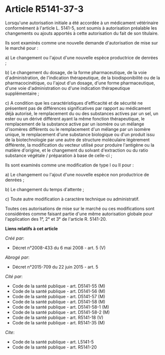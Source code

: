 # Article R5141-37-3

Lorsqu'une autorisation initiale a été accordée à un médicament vétérinaire conformément à l'article L. 5141-5, sont soumis à
autorisation préalable les changements ou ajouts apportés à cette autorisation du fait de son titulaire. 

Ils sont examinés comme une nouvelle demande d'autorisation de mise sur le marché pour : 

a) Le changement ou l'ajout d'une nouvelle espèce productrice de denrées ; 

b) Le changement du dosage, de la forme pharmaceutique, de la voie d'administration, de l'indication thérapeutique, de la
biodisponibilité ou de la pharmacocinétique, ou l'ajout d'un dosage, d'une forme pharmaceutique, d'une voie d'administration
ou d'une indication thérapeutique supplémentaire ; 

c) A condition que les caractéristiques d'efficacité et de sécurité ne présentent pas de différences significatives par
rapport au médicament déjà autorisé, le remplacement du ou des substances actives par un sel, un ester ou un dérivé différent
ayant la même fonction thérapeutique, le remplacement de la substance active par un isomère ou un mélange d'isomères
différents ou le remplacement d'un mélange par un isomère unique, le remplacement d'une substance biologique ou d'un produit
issu de la biotechnologie par une autre de structure moléculaire légèrement différente, la modification du vecteur utilisé
pour produire l'antigène ou la matière d'origine, et le changement du solvant d'extraction ou du ratio substance végétale /
préparation à base de celle-ci ; 

Ils sont examinés comme une modification de type I ou II pour : 

a) Le changement ou l'ajout d'une nouvelle espèce non productrice de denrées ; 

b) Le changement du temps d'attente ; 

c) Toute autre modification à caractère technique ou administratif. 

Toutes ces autorisations de mise sur le marché ou ces modifications sont considérées comme faisant partie d'une même
autorisation globale pour l'application des 1°, 2° et 3° de l'article R. 5141-20.

**Liens relatifs à cet article**

_Créé par_:

  - Décret n°2008-433 du 6 mai 2008 - art. 5 (V)

_Abrogé par_:

  - Décret n°2015-709 du 22 juin 2015 - art. 5

_Cité par_:

  - Code de la santé publique - art. D5141-55 (M)
  - Code de la santé publique - art. D5141-56 (M)
  - Code de la santé publique - art. D5141-57 (M)
  - Code de la santé publique - art. D5141-58 (M)
  - Code de la santé publique - art. D5141-58-1 (M)
  - Code de la santé publique - art. D5141-58-2 (M)
  - Code de la santé publique - art. R5141-18 (V)
  - Code de la santé publique - art. R5141-35 (M)

_Cite_:

  - Code de la santé publique - art. L5141-5
  - Code de la santé publique - art. R5141-20
